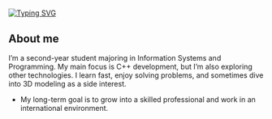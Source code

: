 
#
[![Typing SVG](https://readme-typing-svg.herokuapp.com?font=Jetbrains+mono&weight=900&size=60&letterSpacing=0.1rem&duration=1500&pause=1000&color=F7F7F7&background=0000003E&center=true&vCenter=true&width=1000&height=300&lines=%3E%3E+Hi%2C+I'm+Akairoshi;%3E%3E+bububu;%3E%3E+bababa;%3E%3E++abrakadabra)](https://github.com/Akairoshi)

## About me
I’m a second-year student majoring in Information Systems and Programming. My main focus is C++ development, but I’m also exploring other technologies. I learn fast, enjoy solving problems, and sometimes dive into 3D modeling as a side interest.

- My long-term goal is to grow into a skilled professional and work in an international environment.
